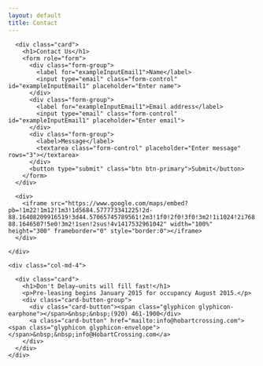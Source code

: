 ```yaml
---
layout: default
title: Contact
---
```


<div class="container">
  <div class="row">
    <div class="col-md-8">
      
      <div class="card">
        <h1>Contact Us</h1>
        <form role="form">
          <div class="form-group">
            <label for="exampleInputEmail1">Name</label>
            <input type="email" class="form-control" id="exampleInputEmail1" placeholder="Enter name">
          </div>
          <div class="form-group">
            <label for="exampleInputEmail1">Email address</label>
            <input type="email" class="form-control" id="exampleInputEmail1" placeholder="Enter email">
          </div>
          <div class="form-group">
            <label>Message</label>
            <textarea class="form-control" placeholder="Enter message" rows="3"></textarea>
          </div>
          <button type="submit" class="btn btn-primary">Submit</button>
        </form>
      </div>

      <div>
        <iframe src="https://www.google.com/maps/embed?pb=!1m22!1m12!1m3!1d5684.577773341225!2d-88.16408209916519!3d44.57065745789561!2m3!1f0!2f0!3f0!3m2!1i1024!2i768!4f13.1!4m7!1i0!3e1!4m0!4m3!3m2!1d44.5672944!2d-88.1646507!5e0!3m2!1sen!2sus!4v1417532961042" width="100%" height="300" frameborder="0" style="border:0"></iframe>
      </div>
      
    </div>
    
    <div class="col-md-4">
      
      <div class="card">
        <h1>Don't Delay—units will fill fast!</h1>
        <p>Pre-leasing begins January 2015 for occupancy August 2015.</p>
        <div class="card-button-group">
          <div class="card-button"><span class="glyphicon glyphicon-earphone"></span>&nbsp;&nbsp;(920) 461-1900</div>
          <a class="card-button" href="mailto:info@hobartcrossing.com"><span class="glyphicon glyphicon-envelope"></span>&nbsp;&nbsp;info@HobartCrossing.com</a>
        </div>
      </div>
    </div>
  </div>
</div>